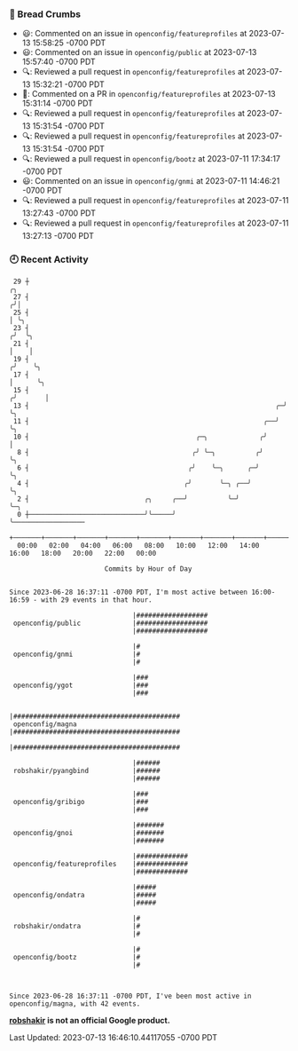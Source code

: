 ### 🍞 Bread Crumbs

 * 😃: Commented on an issue in `openconfig/featureprofiles` at 2023-07-13 15:58:25 -0700 PDT
 * 😃: Commented on an issue in `openconfig/public` at 2023-07-13 15:57:40 -0700 PDT
 * 🔍: Reviewed a pull request in  `openconfig/featureprofiles` at 2023-07-13 15:32:21 -0700 PDT
 * 💬: Commented on a PR in  `openconfig/featureprofiles` at 2023-07-13 15:31:14 -0700 PDT
 * 🔍: Reviewed a pull request in  `openconfig/featureprofiles` at 2023-07-13 15:31:54 -0700 PDT
 * 🔍: Reviewed a pull request in  `openconfig/featureprofiles` at 2023-07-13 15:31:54 -0700 PDT
 * 🔍: Reviewed a pull request in  `openconfig/bootz` at 2023-07-11 17:34:17 -0700 PDT
 * 😃: Commented on an issue in `openconfig/gnmi` at 2023-07-11 14:46:21 -0700 PDT
 * 🔍: Reviewed a pull request in  `openconfig/featureprofiles` at 2023-07-11 13:27:43 -0700 PDT
 * 🔍: Reviewed a pull request in  `openconfig/featureprofiles` at 2023-07-11 13:27:13 -0700 PDT

### 🕘 Recent Activity
```
 29 ┼                                                                    ╭╮
 27 ┤                                                                   ╭╯│
 25 ┤                                                                   │ ╰╮
 23 ┤                                                                  ╭╯  ╰╮
 21 ┤                                                                  │    │
 19 ┤                                                                 ╭╯    ╰╮
 17 ┤                                                                 │      ╰╮
 15 ┤                                                                ╭╯       │
 13 ┤                                                              ╭─╯        ╰╮
 11 ┤                                                           ╭──╯           ╰╮
 10 ┤                                          ╭─╮             ╭╯               │
  8 ┤                                         ╭╯ ╰─╮          ╭╯                ╰╮
  6 ┤                                        ╭╯    ╰─╮      ╭─╯                  ╰╮
  4 ┤                                       ╭╯       ╰─╮ ╭──╯                     ╰╮
  2 ┤                             ╭╮     ╭──╯          ╰─╯                         ╰─╮
  0 ┼─────────────────────────────╯╰─────╯                                           ╰──────────────────
    +───────+───────+───────+───────+───────+───────+───────+───────+───────+───────+───────+───────+────
  00:00   02:00   04:00   06:00   08:00   10:00   12:00   14:00   16:00   18:00   20:00   22:00   00:00   

						Commits by Hour of Day


Since 2023-06-28 16:37:11 -0700 PDT, I'm most active between 16:00-16:59 - with 29 events in that hour.

```



```
                               |##################
 openconfig/public             |##################
                               |##################

                               |#
 openconfig/gnmi               |#
                               |#

                               |###
 openconfig/ygot               |###
                               |###

                               |##########################################
 openconfig/magna              |##########################################
                               |##########################################

                               |######
 robshakir/pyangbind           |######
                               |######

                               |###
 openconfig/gribigo            |###
                               |###

                               |#######
 openconfig/gnoi               |#######
                               |#######

                               |#############
 openconfig/featureprofiles    |#############
                               |#############

                               |#####
 openconfig/ondatra            |#####
                               |#####

                               |#
 robshakir/ondatra             |#
                               |#

                               |#
 openconfig/bootz              |#
                               |#



Since 2023-06-28 16:37:11 -0700 PDT, I've been most active in openconfig/magna, with 42 events.

```
**[robshakir](mailto:robjs@google.com) is not an official Google product.**  


Last Updated: 2023-07-13 16:46:10.44117055 -0700 PDT
